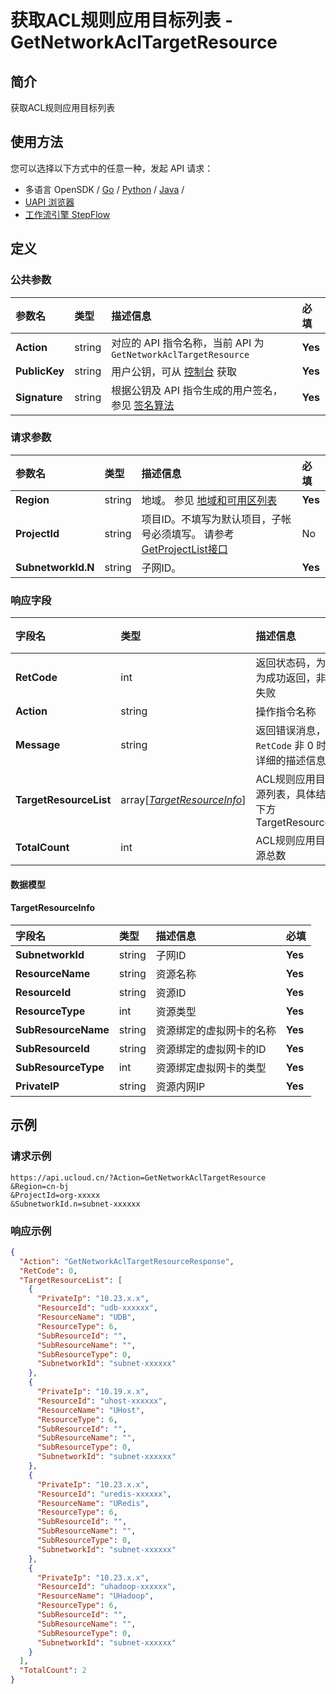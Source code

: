 # 获取ACL规则应用目标列表 - GetNetworkAclTargetResource

## 简介

获取ACL规则应用目标列表






## 使用方法

您可以选择以下方式中的任意一种，发起 API 请求：
- 多语言 OpenSDK / [Go](https://github.com/ucloud/ucloud-sdk-go) / [Python](https://github.com/ucloud/ucloud-sdk-python3) / [Java](https://github.com/ucloud/ucloud-sdk-java) /
- [UAPI 浏览器](https://console.ucloud.cn/uapi/detail?id=GetNetworkAclTargetResource)
- [工作流引擎 StepFlow](https://console.ucloud.cn/stepflow/manage/)


## 定义

### 公共参数

| 参数名 | 类型 | 描述信息 | 必填 |
|:---|:---|:---|:---|
| **Action**     | string  | 对应的 API 指令名称，当前 API 为 `GetNetworkAclTargetResource`                        | **Yes** |
| **PublicKey**  | string  | 用户公钥，可从 [控制台](https://console.ucloud.cn/uapi/apikey) 获取                                             | **Yes** |
| **Signature**  | string  | 根据公钥及 API 指令生成的用户签名，参见 [签名算法](api/summary/signature.md)  | **Yes** |

### 请求参数

| 参数名 | 类型 | 描述信息 | 必填 |
|:---|:---|:---|:---|
| **Region** | string | 地域。 参见 [地域和可用区列表](api/summary/regionlist) |**Yes**|
| **ProjectId** | string | 项目ID。不填写为默认项目，子帐号必须填写。 请参考[GetProjectList接口](api/summary/get_project_list) |No|
| **SubnetworkId.N** | string | 子网ID。 |**Yes**|

### 响应字段

| 字段名 | 类型 | 描述信息 | 必填 |
|:---|:---|:---|:---|
| **RetCode** | int | 返回状态码，为 0 则为成功返回，非 0 为失败 |**Yes**|
| **Action** | string | 操作指令名称 |**Yes**|
| **Message** | string | 返回错误消息，当 `RetCode` 非 0 时提供详细的描述信息 |No|
| **TargetResourceList** | array[[*TargetResourceInfo*](#TargetResourceInfo)] | ACL规则应用目标资源列表，具体结构见下方TargetResourceInfo |**Yes**|
| **TotalCount** | int | ACL规则应用目标资源总数 |**Yes**|

#### 数据模型


#### TargetResourceInfo

| 字段名 | 类型 | 描述信息 | 必填 |
|:---|:---|:---|:---|
| **SubnetworkId** | string | 子网ID |**Yes**|
| **ResourceName** | string | 资源名称 |**Yes**|
| **ResourceId** | string | 资源ID |**Yes**|
| **ResourceType** | int | 资源类型 |**Yes**|
| **SubResourceName** | string | 资源绑定的虚拟网卡的名称 |**Yes**|
| **SubResourceId** | string | 资源绑定的虚拟网卡的ID |**Yes**|
| **SubResourceType** | int | 资源绑定虚拟网卡的类型 |**Yes**|
| **PrivateIP** | string | 资源内网IP |**Yes**|

## 示例

### 请求示例
    
```
https://api.ucloud.cn/?Action=GetNetworkAclTargetResource
&Region=cn-bj
&ProjectId=org-xxxxx
&SubnetworkId.n=subnet-xxxxxx
```

### 响应示例
    
```json
{
  "Action": "GetNetworkAclTargetResourceResponse",
  "RetCode": 0,
  "TargetResourceList": [
    {
      "PrivateIp": "10.23.x.x",
      "ResourceId": "udb-xxxxxx",
      "ResourceName": "UDB",
      "ResourceType": 6,
      "SubResourceId": "",
      "SubResourceName": "",
      "SubResourceType": 0,
      "SubnetworkId": "subnet-xxxxxx"
    },
    {
      "PrivateIp": "10.19.x.x",
      "ResourceId": "uhost-xxxxxx",
      "ResourceName": "UHost",
      "ResourceType": 6,
      "SubResourceId": "",
      "SubResourceName": "",
      "SubResourceType": 0,
      "SubnetworkId": "subnet-xxxxxx"
    },
    {
      "PrivateIp": "10.23.x.x",
      "ResourceId": "uredis-xxxxxx",
      "ResourceName": "URedis",
      "ResourceType": 6,
      "SubResourceId": "",
      "SubResourceName": "",
      "SubResourceType": 0,
      "SubnetworkId": "subnet-xxxxxx"
    },
    {
      "PrivateIp": "10.23.x.x",
      "ResourceId": "uhadoop-xxxxxx",
      "ResourceName": "UHadoop",
      "ResourceType": 6,
      "SubResourceId": "",
      "SubResourceName": "",
      "SubResourceType": 0,
      "SubnetworkId": "subnet-xxxxxx"
    }
  ],
  "TotalCount": 2
}
```





